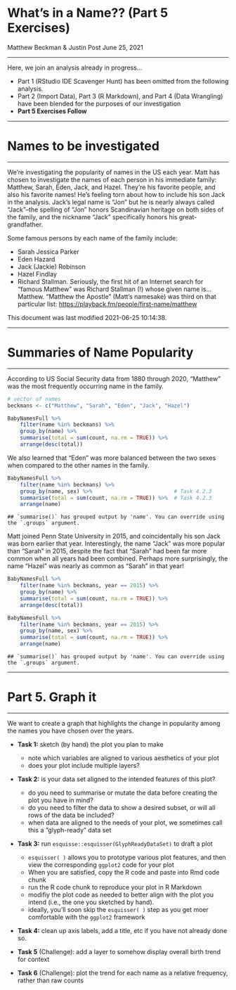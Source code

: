 What’s in a Name?? (Part 5 Exercises)
================
Matthew Beckman & Justin Post
June 25, 2021

<hr>

Here, we join an analysis already in progress…

  - Part 1 (RStudio IDE Scavenger Hunt) has been omitted from the
    following analysis.
  - Part 2 (Import Data), Part 3 (R Markdown), and Part 4 (Data
    Wrangling) have been blended for the purposes of our investigation
  - **Part 5 Exercises Follow**

<hr>

# Names to be investigated

<hr>

We’re investigating the popularity of names in the US each year. Matt
has chosen to investigate the names of each person in his immediate
family: Matthew, Sarah, Eden, Jack, and Hazel. They’re his favorite
people, and also his favorite names\! He’s feeling torn about how to
include his son Jack in the analysis. Jack’s legal name is “Jon” but he
is nearly always called “Jack”–the spelling of “Jon” honors Scandinavian
heritage on both sides of the family, and the nickname “Jack”
specifically honors his great-grandfather.

Some famous persons by each name of the family include:

  - Sarah Jessica Parker
  - Eden Hazard
  - Jack (Jackie) Robinson
  - Hazel Findlay
  - Richard Stallman. Seriously, the first hit of an Internet search for
    “famous Matthew” was Richard Stallman (\!) whose given name is…
    Matthew. “Matthew the Apostle” (Matt’s namesake) was third on that
    particular list: <https://playback.fm/people/first-name/matthew>

This document was last modified 2021-06-25 10:14:38.

<hr>

# Summaries of Name Popularity

<hr>

According to US Social Security data from 1880 through 2020, “Matthew”
was the most frequently occurring name in the family.

``` r
# vector of names
beckmans <- c("Matthew", "Sarah", "Eden", "Jack", "Hazel")

BabyNamesFull %>%
    filter(name %in% beckmans) %>%                   
    group_by(name) %>%                               
    summarise(total = sum(count, na.rm = TRUE)) %>%  
    arrange(desc(total))
```

<div data-pagedtable="false">

<script data-pagedtable-source type="application/json">
{"columns":[{"label":["name"],"name":[1],"type":["chr"],"align":["left"]},{"label":["total"],"name":[2],"type":["dbl"],"align":["right"]}],"data":[{"1":"Matthew","2":"1622951"},{"1":"Sarah","2":"1086935"},{"1":"Jack","2":"714762"},{"1":"Hazel","2":"273991"},{"1":"Eden","2":"45777"}],"options":{"columns":{"min":{},"max":[10]},"rows":{"min":[10],"max":[10]},"pages":{}}}
  </script>

</div>

We also learned that “Eden” was more balanced between the two sexes when
compared to the other names in the family.

``` r
BabyNamesFull %>%
    filter(name %in% beckmans) %>%
    group_by(name, sex) %>%                          # Task 4.2.3
    summarise(total = sum(count, na.rm = TRUE)) %>%  # Task 4.2.3
    arrange(name)
```

    ## `summarise()` has grouped output by 'name'. You can override using the `.groups` argument.

<div data-pagedtable="false">

<script data-pagedtable-source type="application/json">
{"columns":[{"label":["name"],"name":[1],"type":["chr"],"align":["left"]},{"label":["sex"],"name":[2],"type":["chr"],"align":["left"]},{"label":["total"],"name":[3],"type":["dbl"],"align":["right"]}],"data":[{"1":"Eden","2":"F","3":"38138"},{"1":"Eden","2":"M","3":"7639"},{"1":"Hazel","2":"F","3":"271254"},{"1":"Hazel","2":"M","3":"2737"},{"1":"Jack","2":"F","3":"2682"},{"1":"Jack","2":"M","3":"712080"},{"1":"Matthew","2":"F","3":"5539"},{"1":"Matthew","2":"M","3":"1617412"},{"1":"Sarah","2":"F","3":"1083601"},{"1":"Sarah","2":"M","3":"3334"}],"options":{"columns":{"min":{},"max":[10]},"rows":{"min":[10],"max":[10]},"pages":{}}}
  </script>

</div>

Matt joined Penn State University in 2015, and coincidentally his son
Jack was born earlier that year. Interestingly, the name “Jack” was more
popular than “Sarah” in 2015, despite the fact that “Sarah” had been far
more common when all years had been combined. Perhaps more surprisingly,
the name “Hazel” was nearly as common as “Sarah” in that year\!

``` r
BabyNamesFull %>%
    filter(name %in% beckmans, year == 2015) %>%
    group_by(name) %>%
    summarise(total = sum(count, na.rm = TRUE)) %>% 
    arrange(desc(total))
```

<div data-pagedtable="false">

<script data-pagedtable-source type="application/json">
{"columns":[{"label":["name"],"name":[1],"type":["chr"],"align":["left"]},{"label":["total"],"name":[2],"type":["dbl"],"align":["right"]}],"data":[{"1":"Matthew","2":"12775"},{"1":"Jack","2":"8511"},{"1":"Sarah","2":"4536"},{"1":"Hazel","2":"4311"},{"1":"Eden","2":"2638"}],"options":{"columns":{"min":{},"max":[10]},"rows":{"min":[10],"max":[10]},"pages":{}}}
  </script>

</div>

``` r
BabyNamesFull %>%
    filter(name %in% beckmans, year == 2015) %>%
    group_by(name, sex) %>%
    summarise(total = sum(count, na.rm = TRUE)) %>% 
    arrange(name)
```

    ## `summarise()` has grouped output by 'name'. You can override using the `.groups` argument.

<div data-pagedtable="false">

<script data-pagedtable-source type="application/json">
{"columns":[{"label":["name"],"name":[1],"type":["chr"],"align":["left"]},{"label":["sex"],"name":[2],"type":["chr"],"align":["left"]},{"label":["total"],"name":[3],"type":["dbl"],"align":["right"]}],"data":[{"1":"Eden","2":"F","3":"2065"},{"1":"Eden","2":"M","3":"573"},{"1":"Hazel","2":"F","3":"4299"},{"1":"Hazel","2":"M","3":"12"},{"1":"Jack","2":"F","3":"6"},{"1":"Jack","2":"M","3":"8505"},{"1":"Matthew","2":"F","3":"15"},{"1":"Matthew","2":"M","3":"12760"},{"1":"Sarah","2":"F","3":"4526"},{"1":"Sarah","2":"M","3":"10"}],"options":{"columns":{"min":{},"max":[10]},"rows":{"min":[10],"max":[10]},"pages":{}}}
  </script>

</div>

<hr>

# Part 5. Graph it

<hr>

We want to create a graph that highlights the change in popularity among
the names you have chosen over the years.

  - **Task 1:** sketch (by hand) the plot you plan to make
    
      - note which variables are aligned to various aesthetics of your
        plot
      - does your plot include multiple layers?

  - **Task 2:** is your data set aligned to the intended features of
    this plot?
    
      - do you need to summarise or mutate the data before creating the
        plot you have in mind?
      - do you need to filter the data to show a desired subset, or will
        all rows of the data be included?
      - when data are aligned to the needs of your plot, we sometimes
        call this a “glyph-ready” data set

  - **Task 3:** run `esquisse::esquisser(GlyphReadyDataSet)` to draft a
    plot
    
      - `esquisser( )` allows you to prototype various plot features,
        and then view the corresponding `ggplot2` code for your plot
      - When you are satisfied, copy the R code and paste into Rmd code
        chunk
      - run the R code chunk to reproduce your plot in R Markdown
      - modifiy the plot code as needed to better align with the plot
        you intend (i.e., the one you sketched by hand).
      - ideally, you’ll soon skip the `esquisser( )` step as you get
        moer comfortable with the `ggplot2` framework

  - **Task 4:** clean up axis labels, add a title, etc if you have not
    already done so.

  - **Task 5** (Challenge): add a layer to somehow display overall birth
    trend for context

  - **Task 6** (Challenge): plot the trend for each name as a relative
    frequency, rather than raw counts
